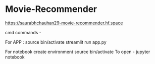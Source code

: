 # Movie-Recommender

https://saurabhchauhan29-movie-recommender.hf.space

cmd commands -

For APP :
source bin/activate
streamlit run app.py

For notebook
create environment
source bin/activate
To open - jupyter notebook
